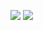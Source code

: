![](https://github-readme-stats.vercel.app/api?username=xiv3r&show_icons=true&theme=transparent)
![](https://github-readme-streak-stats.herokuapp.com/?user=xiv3r&theme=radical&hide_border=false)
